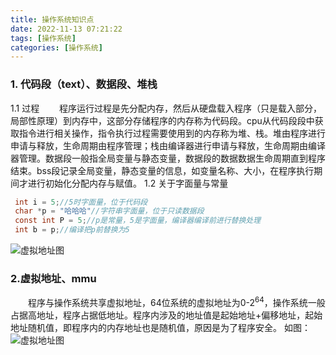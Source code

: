 ```yaml
---
title: 操作系统知识点
date: 2022-11-13 07:21:22
tags: [操作系统]
categories: [操作系统]
---
```

### 1. 代码段（text）、数据段、堆栈
1.1 过程
&emsp;&emsp;程序运行过程是先分配内存，然后从硬盘载入程序（只是载入部分，局部性原理）到内存中，这部分存储程序的内存称为代码段。cpu从代码段段中获取指令进行相关操作，<!--more-->指令执行过程需要使用到的内存称为堆、栈。堆由程序进行申请与释放，生命周期由程序管理；栈由编译器进行申请与释放，生命周期由编译器管理。数据段一般指全局变量与静态变量，数据段的数据数据生命周期直到程序结束。bss段记录全局变量，静态变量的信息，如变量名称、大小，在程序执行期间才进行初始化分配内存与赋值。
1.2 关于字面量与常量
```C
 int i = 5;//5时字面量，位于代码段
 char *p = "哈哈哈"//字符串字面量，位于只读数据段
 const int P = 5;//p是常量，5是字面量，编译器编译前进行替换处理
 int b = p;//编译把p前替换为5
 ```
 ![虚拟地址图](/img/段.png)
### 2.虚拟地址、mmu
 &emsp;&emsp;程序与操作系统共享虚拟地址，64位系统的虚拟地址为0-2<sup>64</sup>，操作系统一般占据高地址，程序占据低地址。程序内涉及的地址值是起始地址+偏移地址，起始地址随机值，即程序内的内存地址也是随机值，原因是为了程序安全。
 如图：
 ![虚拟地址图](/img/虚拟.png)
